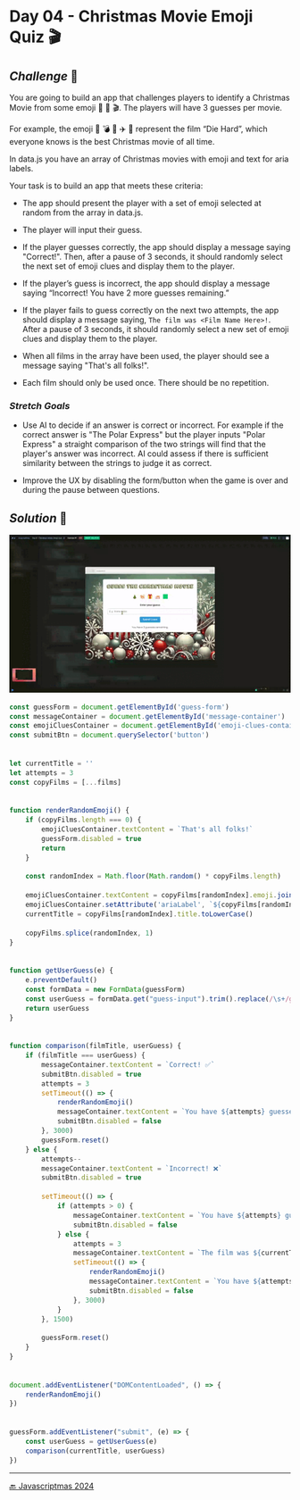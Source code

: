 # Day 04 - Christmas Movie Emoji Quiz 🎬

## *Challenge* 💪
You are going to build an app that challenges players to identify a Christmas Movie from some emoji 🍿 🎅 🎬. The players will have 3 guesses per movie.

For example, the emoji 🌇 💣 👮 ✈️ ️🔫  represent the film “Die Hard”, which everyone knows is the best Christmas movie of all time.

In data.js you have an array of Christmas movies with emoji and text for aria labels.

Your task is to build an app that meets these criteria:

- The app should present the player with a set of emoji selected at random from the array in data.js. 

- The player will input their guess.

- If the player guesses correctly, the app should display a message saying "Correct!". Then, after a pause of 3 seconds, it should randomly select the next set of emoji clues and display them to the player.

- If the player’s guess is incorrect, the app should display a message saying “Incorrect! You have 2 more guesses remaining.”

- If the player fails to guess correctly on the next two attempts, the app should display a message saying, `The film was <Film Name Here>!`. After a pause of 3 seconds, it should randomly select a new set of emoji clues and display them to the player.

- When all films in the array have been used, the player should see a message saying "That's all folks!".

- Each film should only be used once. There should be no repetition. 


### *Stretch Goals*

- Use AI to decide if an answer is correct or incorrect. For example if the correct answer is "The Polar Express" but the player inputs "Polar Express" a straight comparison of the two strings will find that the player's answer was incorrect. AI could assess if there is sufficient similarity between the strings to judge it as correct. 

- Improve the UX by disabling the form/button when the game is over and during the pause between questions.

## *Solution* 🤔

![](./JavaScriptmas-Day-04.gif)

```js
const guessForm = document.getElementById('guess-form')
const messageContainer = document.getElementById('message-container')
const emojiCluesContainer = document.getElementById('emoji-clues-container')
const submitBtn = document.querySelector('button')


let currentTitle = ''
let attempts = 3
const copyFilms = [...films]


function renderRandomEmoji() {
    if (copyFilms.length === 0) {
        emojiCluesContainer.textContent = `That's all folks!`
        guessForm.disabled = true
        return
    }

    const randomIndex = Math.floor(Math.random() * copyFilms.length)

    emojiCluesContainer.textContent = copyFilms[randomIndex].emoji.join(" ")
    emojiCluesContainer.setAttribute('ariaLabel', `${copyFilms[randomIndex].ariaLabel}`)
    currentTitle = copyFilms[randomIndex].title.toLowerCase()

    copyFilms.splice(randomIndex, 1)
}


function getUserGuess(e) {
    e.preventDefault()
    const formData = new FormData(guessForm)
    const userGuess = formData.get("guess-input").trim().replace(/\s+/g, " ").toLowerCase()
    return userGuess
}


function comparison(filmTitle, userGuess) {
    if (filmTitle === userGuess) {
        messageContainer.textContent = `Correct! ✅`
        submitBtn.disabled = true
        attempts = 3
        setTimeout(() => {
            renderRandomEmoji()
            messageContainer.textContent = `You have ${attempts} guesses remaining.`
            submitBtn.disabled = false
        }, 3000)
        guessForm.reset()
    } else {
        attempts--
        messageContainer.textContent = `Incorrect! ❌`
        submitBtn.disabled = true

        setTimeout(() => {
            if (attempts > 0) {
                messageContainer.textContent = `You have ${attempts} guesses remaining.`
                submitBtn.disabled = false
            } else {
                attempts = 3
                messageContainer.textContent = `The film was ${currentTitle.toUpperCase()}!`
                setTimeout(() => {
                    renderRandomEmoji()
                    messageContainer.textContent = `You have ${attempts} guesses remaining.`
                    submitBtn.disabled = false
                }, 3000)
            }
        }, 1500)

        guessForm.reset()
    }
}


document.addEventListener("DOMContentLoaded", () => {
    renderRandomEmoji()
})


guessForm.addEventListener("submit", (e) => {
    const userGuess = getUserGuess(e)
    comparison(currentTitle, userGuess)
})
```





***
[🔙 Javascriptmas 2024](../README.md)
